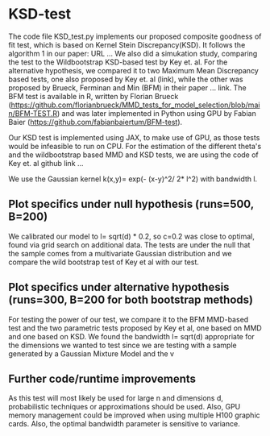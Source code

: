 # KSD-test
The code file KSD_test.py implements our proposed composite goodness of fit test, which is based on Kernel Stein Discrepancy(KSD).
It follows the algorithm 1 in our paper:  URL ...
We also did a simukation study, comparing the test to the Wildbootstrap KSD-based test by Key et. al. 
For the alternative hypothesis, we compared it to two Maximum Mean Discrepancy based tests, one also proposed by Key et. al (link), 
while the other was proposed by Brueck, Ferminan and Min (BFM) in their paper ... link. The BFM test is available in R, written by Florian Brueck (https://github.com/florianbrueck/MMD_tests_for_model_selection/blob/main/BFM-TEST.R) and was later implemented in Python using GPU by Fabian Baier (https://github.com/fabianbaiertum/BFM-test).

Our KSD test is implemented using JAX, to make use of GPU, as those tests would be infeasible to run on CPU. 
For the estimation of the different theta's and the wildbootstrap based MMD and KSD tests, we are using the code of Key et. al github link ... 



We use the Gaussian kernel k(x,y)= exp(- (x-y)^2/ 2* l^2) with bandwidth l.
## Plot specifics under null hypothesis (runs=500, B=200)
We calibrated our model to l= sqrt(d) * 0.2, so c=0.2 was close to optimal, found via grid search on additional data.
The tests are under the null that the sample comes from a multivariate Gaussian distribution and we compare the wild bootstrap test of Key et al with our test. 


## Plot specifics under alternative hypothesis (runs=300, B=200 for both bootstrap methods)
For testing the power of our test, we compare it to the BFM MMD-based test and the two parametric tests proposed by Key et al, one based on MMD and one based on KSD. We found the bandwidth l= sqrt(d) appropriate for the dimensions we wanted to test since we are testing with a sample generated by a Gaussian Mixture Model and the v

## Further code/runtime improvements
As this test will most likely be used for large n and dimensions d, probabilistic techniques or approximations should be used. Also, GPU memory management could be improved when using multiple H100 graphic cards. Also, the optimal bandwidth parameter is sensitive to variance.



